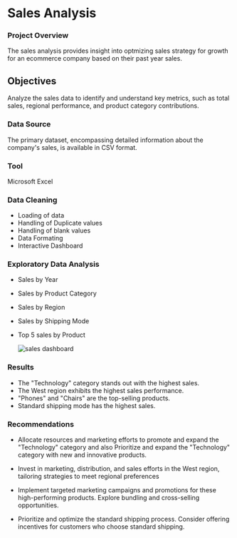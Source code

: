 # Sales Analysis

### Project Overview
The sales analysis  provides insight into optmizing sales strategy for growth for an ecommerce company based on their past year sales.
## Objectives
Analyze the sales data to identify and understand key metrics, such as total sales, regional performance, and product category contributions.
### Data Source
The primary dataset, encompassing detailed information about the company's sales, is available in CSV format.
### Tool
Microsoft Excel
### Data Cleaning
- Loading of data
- Handling of Duplicate values
- Handling of blank values
- Data Formating
- Interactive Dashboard
 ### Exploratory Data Analysis
  - Sales by Year
  - Sales by Product Category
  - Sales by Region
  - Sales by Shipping Mode
  - Top 5 sales by Product

    ![sales dashboard](https://github.com/Aanu123/Sales-Analysis/assets/109156509/bb6c2414-1648-4c71-add5-a434b3fdfee0)

### Results
- The "Technology" category stands out with the highest sales.
- The West region exhibits the highest sales performance.
- "Phones" and "Chairs" are the top-selling products.
- Standard shipping mode has the highest sales.
  
### Recommendations
- Allocate resources and marketing efforts to promote and expand the "Technology" category and also  Prioritize and expand the "Technology" category with new and innovative products.

- Invest in marketing, distribution, and sales efforts in the West region, tailoring strategies to meet regional preferences

- Implement targeted marketing campaigns and promotions for these high-performing products. Explore bundling and cross-selling opportunities.

- Prioritize and optimize the standard shipping process. Consider offering incentives for customers who choose standard shipping.





